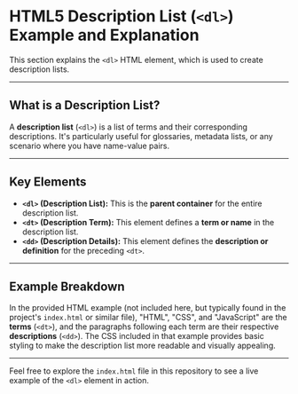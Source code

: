 # HTML5 Description List (`<dl>`) Example and Explanation

This section explains the `<dl>` HTML element, which is used to create description lists.

---

## What is a Description List?

A **description list** (`<dl>`) is a list of terms and their corresponding descriptions. It's particularly useful for glossaries, metadata lists, or any scenario where you have name-value pairs.

---

## Key Elements

* **`<dl>` (Description List):** This is the **parent container** for the entire description list.
* **`<dt>` (Description Term):** This element defines a **term or name** in the description list.
* **`<dd>` (Description Details):** This element defines the **description or definition** for the preceding `<dt>`.

---

## Example Breakdown

In the provided HTML example (not included here, but typically found in the project's `index.html` or similar file), "HTML", "CSS", and "JavaScript" are the **terms** (`<dt>`), and the paragraphs following each term are their respective **descriptions** (`<dd>`). The CSS included in that example provides basic styling to make the description list more readable and visually appealing.

---

Feel free to explore the `index.html` file in this repository to see a live example of the `<dl>` element in action.
